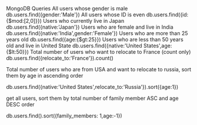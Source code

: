 MongoDB Queries
All users whose gender is male
db.users.find({gender:'Male'})
All users whose ID is even
db.users.find({id:{$mod:[2,0]}})
Users who currently live in Japan
db.users.find({native:'Japan'})
Users who are female and live in India
db.users.find({native:'India',gender:'Female'})
Users who are more than 25 years old
db.users.find({age:{$gt:25}})
Users who are less than 50 years old and live in United State
db.users.find({native:'United States',age:{$lt:50}})
Total number of users who want to relocate to France (count only)
db.users.find({relocate_to:'France'}).count()

Total number of users who are from USA and want to relocate to russia, sort them by age in ascending order

 db.users.find({native:'United States',relocate_to:'Russia'}).sort({age:1})

get all users, sort them by total number of family member ASC and age DESC order

db.users.find().sort({family_members: 1,age:-1})

